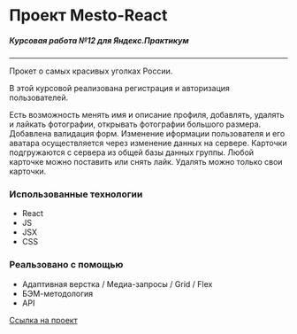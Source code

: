 # Проект Mesto-React
##### Курсовая работа №12 для Яндекс.Практикум
---

Прокет о самых красивых уголках России.

В этой курсовой реализована регистрация и авторизация пользователей. 

Есть возможность менять имя и описание профиля, добавлять, удалять и лайкать фотографии, открывать фотографии большого размера. Добавлена валидация форм. Изменение иформации пользователя и его аватара осуществляется через изменение данных на сервере. Карточки подгружаются с сервера из общей базы данных группы. Любой карточке можно поставить или снять лайк. Удалять можно только свои карточки.



### Использованные технологии

* React
* JS
* JSX
* CSS


### Реальзовано с помощью

* Адаптивная верстка / Медиа-запросы / Grid / Flex
* БЭМ-методология
* API 



[Ссылка на проект](https://olga-mishareva.github.io/mesto-react/)
